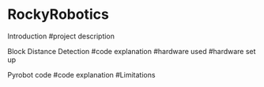 # RockyRobotics

Introduction 
#project description

Block Distance Detection 
#code explanation
#hardware used
#hardware set up

Pyrobot code 
#code explanation
#Limitations

